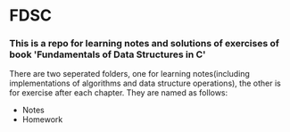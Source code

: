 # FDSC
### This is a repo for learning notes and solutions of exercises of book 'Fundamentals of Data Structures in C'

There are two seperated folders, one for learning notes(including implementations of algorithms and data structure operations), the other is for exercise after each chapter. They are named as follows:    
+ Notes
+ Homework

